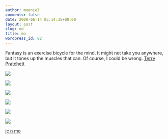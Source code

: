 ```yaml
---
author: maeniel
comments: false
date: 2008-06-14 05:14:35+00:00
layout: post
slug: mo
title: mo
wordpress_id: 82
---
```


Fantasy is an exercise bicycle for the mind. It might not take you anywhere, but it tones up the muscles that can. Of course, I could be wrong.
[Terry Pratchett](http://www.brainyquote.com/quotes2/quotes/t/terrypratc164207.html) 

[![](http://maeniel.files.wordpress.com/2008/06/2006-07-10.jpg)](http://maeniel.files.wordpress.com/2008/06/2006-07-10.jpg)

[![](http://maeniel.files.wordpress.com/2008/06/2006-08-21.jpg)](http://maeniel.files.wordpress.com/2008/06/2006-08-21.jpg)

[![](http://maeniel.files.wordpress.com/2008/06/2007-02-26.jpg)](http://maeniel.files.wordpress.com/2008/06/2007-02-26.jpg)

[![](http://maeniel.files.wordpress.com/2008/06/2007-10-02.jpg)](http://maeniel.files.wordpress.com/2008/06/2007-10-02.jpg)

[![](http://maeniel.files.wordpress.com/2008/06/2007-10-22.jpg)](http://maeniel.files.wordpress.com/2008/06/2007-10-22.jpg)

[![](http://maeniel.files.wordpress.com/2008/06/2008-06-10.jpg)](http://maeniel.files.wordpress.com/2008/06/2008-06-10.jpg)

[jc n mo](http://www.jesusandmo.net/)
